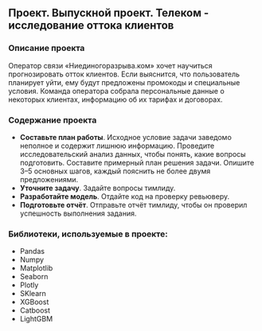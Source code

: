 ## Проект. Выпускной проект. Телеком - исследование оттока клиентов
### Описание проекта
Оператор связи «Ниединогоразрыва.ком» хочет научиться прогнозировать отток клиентов. Если выяснится, что пользователь планирует уйти, ему будут предложены промокоды и специальные условия. Команда оператора собрала персональные данные о некоторых клиентах, информацию об их тарифах и договорах.

### Содержание проекта 
- **Составьте план работы**. Исходное условие задачи заведомо неполное и содержит лишнюю информацию. Проведите исследовательский анализ данных, чтобы понять, какие вопросы подготовить. Составите примерный план решения задачи. Опишите 3–5 основных шагов, каждый пояснить не более двумя предложениями.
- **Уточните задачу**. Задайте вопросы тимлиду.
- **Разработайте модель**. Отдайте код на проверку ревьюверу.
- **Подготовьте отчёт**. Отправьте отчёт тимлиду, чтобы он проверил успешность выполнения задания.

### Библиотеки, используемые в проекте:
- Pandas
- Numpy 
- Matplotlib
- Seaborn 
- Plotly
- SKlearn 
- XGBoost 
- Catboost
- LightGBM
